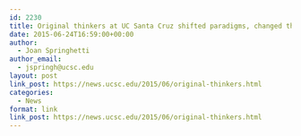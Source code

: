 ```yaml
---
id: 2230
title: Original thinkers at UC Santa Cruz shifted paradigms, changed the world
date: 2015-06-24T16:59:00+00:00
author:
  - Joan Springhetti
author_email:
  - jspringh@ucsc.edu
layout: post
link_post: https://news.ucsc.edu/2015/06/original-thinkers.html
categories:
  - News
format: link
link_post: https://news.ucsc.edu/2015/06/original-thinkers.html
---
```

